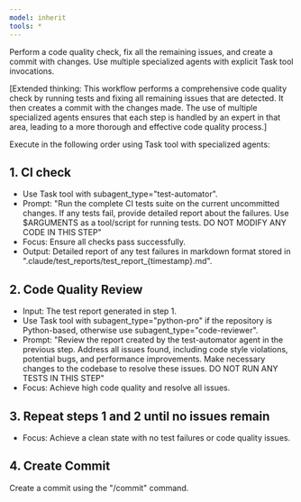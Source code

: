 ```yaml
---
model: inherit
tools: *
---
```


Perform a code quality check, fix all the remaining issues, and create a commit with changes. Use multiple specialized agents with explicit Task tool invocations.

[Extended thinking: This workflow performs a comprehensive code quality check by running tests and fixing all remaining issues that are detected. It then creates a commit with the changes made. The use of multiple specialized agents ensures that each step is handled by an expert in that area, leading to a more thorough and effective code quality process.]

Execute in the following order using Task tool with specialized agents:

## 1. CI check

* Use Task tool with subagent_type="test-automator".
* Prompt: "Run the complete CI tests suite on the current uncommitted changes. If any tests fail, provide detailed report about the failures. Use $ARGUMENTS as a tool/script for running tests. DO NOT MODIFY ANY CODE IN THIS STEP"
* Focus: Ensure all checks pass successfully.
* Output: Detailed report of any test failures in markdown format stored in ".claude/test_reports/test_report_{timestamp}.md".

## 2. Code Quality Review

* Input: The test report generated in step 1.
* Use Task tool with subagent_type="python-pro" if the repository is Python-based, otherwise use subagent_type="code-reviewer".
* Prompt: "Review the report created by the test-automator agent in the previous step. Address all issues found, including code style violations, potential bugs, and performance improvements. Make necessary changes to the codebase to resolve these issues. DO NOT RUN ANY TESTS IN THIS STEP"
* Focus: Achieve high code quality and resolve all issues.

## 3. Repeat steps 1 and 2 until no issues remain

* Focus: Achieve a clean state with no test failures or code quality issues.

## 4. Create Commit

Create a commit using the "/commit" command.
